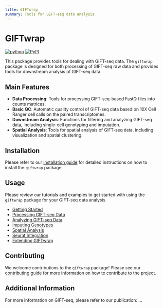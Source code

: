```yaml
---
title: GIFTwrap
summary: Tools for GIFT-seq data analysis
---
```

GIFTwrap
========
[![python](https://img.shields.io/badge/Python-3.11-3776AB.svg?style=flat&logo=python&logoColor=white)](https://www.python.org) [![PyPI](https://img.shields.io/pypi/v/giftwrap-sc.svg)](https://pypi.org/project/giftwrap-sc/) 

This package provides tools for dealing with GIFT-seq data. The `giftwrap` package is designed for both processing of GIFT-seq raw data and provides tools for downstream analysis of GIFT-seq data.

## Main Features
- **Data Processing**: Tools for processing GIFT-seq-based FastQ files into counts matrices.
- **Basic QC**: Automatic quality control of GIFT-seq data based on 10X Cell Ranger cell calls on the paired transcriptomes.
- **Downstream Analysis**: Functions for filtering and analyzing GIFT-seq data, including single-cell genotyping and imputation.
- **Spatial Analysis**: Tools for spatial analysis of GIFT-seq data, including visualization and spatial clustering.

## Installation
Please refer to our [installation guide](installation.md) for detailed instructions on how to install the `giftwrap` package.

## Usage
Please review our tutorials and examples to get started with using the `giftwrap` package for your GIFT-seq data analysis.

- [Getting Started](tutorials/getting_started.md)
- [Processing GIFT-seq Data](tutorials/processing_giftseq_data.md)
- [Analyzing GIFT-seq Data](tutorials/analyzing_giftseq_data.md)
- [Imputing Genotypes](tutorials/imputation.md)
- [Spatial Analysis](tutorials/spatial_giftseq.md)
- [Seurat Integration](tutorials/seurat_integration.md)
- [Extending GIFTwrap](tutorials/extending_giftwrap.md)

## Contributing
We welcome contributions to the `giftwrap` package! Please see our [contributing guide](contributing.md) for more information on how to contribute to the project.

## Additional Information
For more information on GIFT-seq, please refer to our publication: ...
